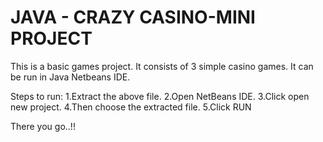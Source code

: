 # JAVA - CRAZY CASINO-MINI PROJECT

This is a basic games project.
It consists of 3 simple casino games.
It can be run in Java Netbeans IDE.

Steps to run:
1.Extract the above file.
2.Open NetBeans IDE.
3.Click open new project.
4.Then choose the extracted file.
5.Click RUN

There you go..!!
